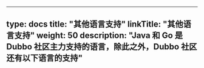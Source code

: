 
---
type: docs
title: "其他语言支持"
linkTitle: "其他语言支持"
weight: 50
description: "Java 和 Go 是 Dubbo 社区主力支持的语言，除此之外，Dubbo 社区还有以下语言的支持"
---

